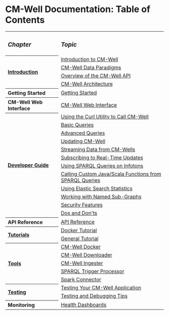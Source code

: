 # CM-Well Documentation: Table of Contents #

<table>
  <tr>
    <th align=left><h3><i>Chapter</i></h3></th>
    <th align=left><h3><i>Topic</i></h3></th>
  </tr>
  <tr>
    <th rowspan="4" align=left><a href="Intro.TOC.md">Introduction</a></th>
    <td><a href="Intro.IntroductionToCM-Well.md">Introduction to CM-Well</a></td>
  </tr>
<tr>
    <td><a href="Intro.CM-WellDataParadigms.md">CM-Well Data Paradigms</a></td>
  </tr>
<tr>
    <td><a href="Intro.OverviewOfTheCM-WellAPI.md">Overview of the CM-Well API</a></td>
  </tr>
<tr>
    <td><a href="Intro.CM-WellHigh-LevelArchitecture.md">CM-Well Architecture</a></td>
  </tr>
  <tr>
    <th align=left>Getting Started</th>
    <td><a href="Platform.Readme.md">Getting Started</a></td>
  </tr>
<tr>
    <th align=left>CM-Well Web Interface</th>
    <td><a href="CM-WellWebInterface.md">CM-Well Web Interface</a></td>
  </tr>
<tr>
    <th rowspan="12" align=left><a href="DevGuide.TOC.md">Developer Guide</a></th>
    <td><a href="DevGuide.CurlUtility.md">Using the Curl Utility to Call CM-Well</a></td>
  </tr>
<tr>
    <td><a href="DevGuide.BasicQueries.md">Basic Queries</a></td>
  </tr>
<tr>
    <td><a href="DevGuide.AdvancedQueries.md">Advanced Queries</a></td>
  </tr>
<tr>
    <td><a href="DevGuide.UpdatingCM-Well.md">Updating CM-Well</a></td>
  </tr>
<tr>
    <td><a href="DevGuide.StreamingDataFromCM-Well.md">Streaming Data from CM-Wells</a></td>
  </tr>
<tr>
    <td><a href="DevGuide.SubscribingToReal-TimeUpdates.md">Subscribing to Real-Time Updates</a></td>
  </tr>
<tr>
    <td><a href="DevGuide.UsingSPARQLOnCM-WellInfotons.md">Using SPARQL Queries on Infotons</a></td>
  </tr>
<tr>
    <td><a href="DevGuide.CallingJavaScalaFunctionsFromSPARQLQueries.md">Calling Custom Java/Scala Functions from SPARQL Queries</a></td>
  </tr>
<tr>
    <td><a href="DevGuide.UsingElasticSearchStatistics.md">Using Elastic Search Statistics</a></td>
  </tr>
<tr>
    <td><a href="DevGuide.WorkingWithNamedSub-Graphs.md">Working with Named Sub-Graphs</a></td>
  </tr>
<tr>
    <td><a href="DevGuide.CM-WellSecurityFeatures.md">Security Features</a></td>
  </tr>
<tr>
    <td><a href="DevGuide.DosAndDonts.md">Dos and Don'ts</a></td>
  </tr>
<tr>
    <th align=left>API Reference</th>
    <td><a href="API.TOC.md">API Reference</a></td>
  </tr>
<tr>
    <th rowspan="2" align=left><a href="Testing.TOC.md">Tutorials</a></th>
    <td><a href="Tutorial.Docker.md">Docker Tutorial</a></td>
  </tr>
  <tr>
    <td><a href="Tutorial.HandsOnExercisesTOC.md">General Tutorial</a></td>
  </tr>
<tr>
    <th rowspan="5" align=left><a href="Tools.TOC.md">Tools</a></th>
    <td><a href="Tools.UsingCM-WellDocker.md">CM-Well Docker</a></td>
  </tr>
<tr>
    <td><a href="Tools.UsingTheCM-WellDownloader.md">CM-Well Downloader</a></td>
  </tr>
<tr>
    <td><a href="Tools.UsingTheCM-WellIngester.md">CM-Well Ingester</a></td>
  </tr>
<tr>
    <td><a href="Tools.UsingTheSPARQLTriggerProcessor.md">SPARQL Trigger Processor</a></td>
  </tr>
<tr>
    <td><a href="Tools.UsingTheCM-WellSparkConnector.md">Spark Connector</a></td>
  </tr>
<tr>
    <th rowspan="2" align=left><a href="Testing.TOC.md">Testing</a></th>
    <td><a href="Testing.TestingYourCM-WellApplication.md">Testing Your CM-Well Application</a></td>
  </tr>
<tr>
    <td><a href="Testing.TestingAndDebugging.md">Testing and Debugging Tips</a></td>
  </tr>
<tr>
    <th align=left>Monitoring</th>
    <td align=left><a href="Monitoring.HealthDashboards.md">Health Dashboards</a></td>
  </tr>
</table>









